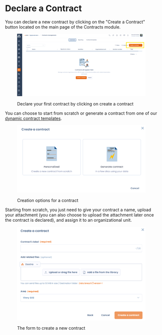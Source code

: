 # Declare a Contract

You can declare a new contract by clicking on the "Create a Contract" button located on the main page of the Contracts module.

<figure><img src="../../.gitbook/assets/image (1) (1).png" alt=""><figcaption><p>Declare your first contract by clicking on create a contract</p></figcaption></figure>

You can choose to start from scratch or generate a contract from one of our[ dynamic contract templates](modeles-de-contrats-dynamiques.md).

<figure><img src="../../.gitbook/assets/image (2) (1) (1).png" alt=""><figcaption><p>Creation options for a contract</p></figcaption></figure>

Starting from scratch, you just need to give your contract a name, upload your attachment (you can also choose to upload the attachment later once the contract is declared), and assign it to an organizational unit.

<figure><img src="../../.gitbook/assets/image (3) (1).png" alt=""><figcaption><p>The form to create a new contract</p></figcaption></figure>

